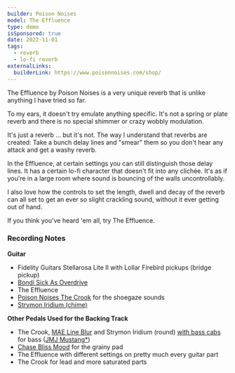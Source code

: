 ```yaml
---
builder: Poison Noises
model: The Effluence
type: demo
isSponsored: true
date: 2022-11-01
tags:
  - reverb
  - lo-fi reverb
externalLinks:
  builderLink: https://www.poisonnoises.com/shop/
---
```


The Effluence by Poison Noises is a very unique reverb that is unlike anything I have tried so far.

To my ears, it doesn't try emulate anything specific. It's not a spring or plate reverb and there is no special shimmer or crazy wobbly modulation.

It's just a reverb ... but it's not. The way I understand that reverbs are created: Take a bunch delay lines and "smear" them so you don't hear any attack and get a washy reverb.

In the Effluence, at certain settings you can still distinguish those delay lines. It has a certain lo-fi character that doesn't fit into any clichée. It's as if you're in a large room where sound is bouncing of the walls uncontrollably.

I also love how the controls to set the length, dwell and decay of the reverb can all set to get an ever so slight crackling sound, without it ever getting out of hand.

If you think you've heard 'em all, try The Effluence.

### Recording Notes

**Guitar**

- Fidelity Guitars Stellarosa Lite II with Lollar Firebird pickups (bridge pickup)
- [Bondi Sick As Overdrive](/demos/bondi-effects-sick-as-mkiii)
- The Effluence
- [Poison Noises The Crook](/demos/poison-noises-the-crook) for the shoegaze sounds
- [Strymon Iridium (chime)](/demos/strymon-iridium)

**Other Pedals Used for the Backing Track**

- The Crook, [MAE Line Blur](/demos/mask-audio-electronics-line-blur) and Strymon Iridium (round) [with bass cabs](/posts/strymon-iridium-bass-ownhammer-ir/) for bass ([JMJ Mustang\*](https://sweetwater.sjv.io/R5A6bg))
- [Chase Bliss Mood](/demos/chase-bliss-audio-mood) for the grainy pad
- The Effluence with different settings on pretty much every guitar part
- The Crook for lead and more saturated parts
